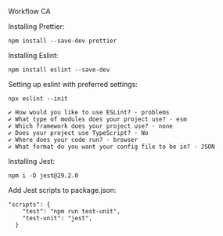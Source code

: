 Workflow CA

Installing Prettier:

```
npm install --save-dev prettier
```

Installing Eslint:

```
npm install eslint --save-dev
```

Setting up eslint with preferred settings:

```
npx eslint --init
```

```
✔ How would you like to use ESLint? · problems
✔ What type of modules does your project use? · esm
✔ Which framework does your project use? · none
✔ Does your project use TypeScript? · No
✔ Where does your code run? · browser
✔ What format do you want your config file to be in? · JSON
```

Installing Jest:

```
npm i -D jest@29.2.0
```

Add Jest scripts to package.json:

```
"scripts": {
    "test": "npm run test-unit",
    "test-unit": "jest",
  }
```
